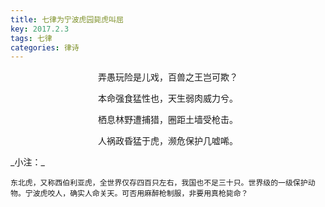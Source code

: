```yaml
---
title: 七律为宁波虎园毙虎叫屈
key: 2017.2.3
tags: 七律
categories: 律诗
---
```


<p align="center">弄愚玩险是儿戏，百兽之王岂可欺？
</p>
<p align="center">本命强食猛性也，天生弱肉威力兮。
</p>
<p align="center">栖息林野遭捕猎，圈距土墙受枪击。
</p>
<p align="center">人祸政昏猛于虎，濒危保护几嘘唏。
</p>
_小注：_

```
东北虎，又称西伯利亚虎，全世界仅存四百只左右，我国也不足三十只。世界级的一级保护动物。宁波虎咬人，确实人命关天。可否用麻醉枪制服，非要用真枪毙命？
```